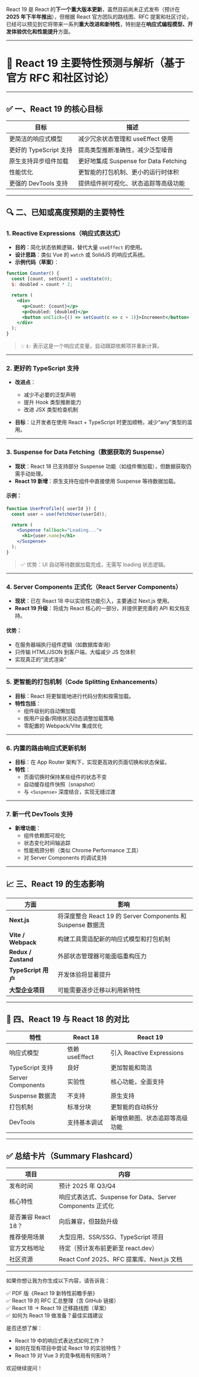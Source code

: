 React 19 是 React 的**下一个重大版本更新**，虽然目前尚未正式发布（预计在 **2025 年下半年推出**），但根据 React 官方团队的路线图、RFC 提案和社区讨论，已经可以预见到它将带来一系列**重大改进和新特性**，特别是在**响应式编程模型、开发体验优化和性能提升**方面。

---

# 🧠 React 19 主要特性预测与解析（基于官方 RFC 和社区讨论）

---

## ✅ 一、React 19 的核心目标

| 目标 | 描述 |
|------|------|
| 更简洁的响应式模型 | 减少冗余状态管理和 useEffect 使用 |
| 更好的 TypeScript 支持 | 提高类型推断准确性，减少泛型噪音 |
| 原生支持异步组件加载 | 更好地集成 Suspense for Data Fetching |
| 性能优化 | 更智能的打包机制、更小的运行时体积 |
| 更强的 DevTools 支持 | 提供组件树可视化、状态追踪等高级功能 |

---

## 🔍 二、已知或高度预期的主要特性

### 1. **Reactive Expressions（响应式表达式）**

- **目的**：简化状态依赖逻辑，替代大量 `useEffect` 的使用。
- **设计思路**：类似 Vue 的 `watch` 或 SolidJS 的响应式系统。
- **示例代码（草案）**：

```jsx
function Counter() {
  const [count, setCount] = useState(0);
  $: doubled = count * 2;

  return (
    <div>
      <p>Count: {count}</p>
      <p>Doubled: {doubled}</p>
      <button onClick={() => setCount(c => c + 1)}>Increment</button>
    </div>
  );
}
```

> 💡 `$:` 表示这是一个响应式变量，自动跟踪依赖项并重新计算。

---

### 2. **更好的 TypeScript 支持**

- **改进点**：
  - 减少不必要的泛型声明
  - 提升 Hook 类型推断能力
  - 改进 JSX 类型检查机制

- **目标**：让开发者在使用 React + TypeScript 时更加顺畅，减少“any”类型的滥用。

---

### 3. **Suspense for Data Fetching（数据获取的 Suspense）**

- **现状**：React 18 已支持部分 Suspense 功能（如组件懒加载），但数据获取仍需手动处理。
- **React 19 新增**：原生支持在组件中直接使用 Suspense 等待数据加载。

#### 示例：
```jsx
function UserProfile({ userId }) {
  const user = use(fetchUser(userId));

  return (
    <Suspense fallback="Loading...">
      <h1>{user.name}</h1>
    </Suspense>
  );
}
```

> ✅ 优势：UI 自动等待数据加载完成，无需写 loading 状态逻辑。

---

### 4. **Server Components 正式化（React Server Components）**

- **现状**：已在 React 18 中以实验性功能引入，主要通过 Next.js 使用。
- **React 19 升级**：将成为 React 核心的一部分，并提供更完善的 API 和文档支持。

#### 优势：
- 在服务器端执行组件逻辑（如数据库查询）
- 只传输 HTML/JSON 到客户端，大幅减少 JS 包体积
- 实现真正的“流式渲染”

---

### 5. **更智能的打包机制（Code Splitting Enhancements）**

- **目标**：React 将更智能地进行代码分割和按需加载。
- **特性包括**：
  - 组件级别的自动懒加载
  - 按用户设备/网络状况动态调整加载策略
  - 零配置的 Webpack/Vite 集成优化

---

### 6. **内置的路由响应式更新机制**

- **目标**：在 App Router 架构下，实现更高效的页面切换和状态保留。
- **特性**：
  - 页面切换时保持某些组件的状态不变
  - 自动缓存组件快照（snapshot）
  - 与 `<Suspense>` 深度结合，实现无缝过渡

---

### 7. **新一代 DevTools 支持**

- **新增功能**：
  - 组件依赖图可视化
  - 状态变化时间轴追踪
  - 性能瓶颈分析（类似 Chrome Performance 工具）
  - 对 Server Components 的调试支持

---

## 📈 三、React 19 的生态影响

| 方面 | 影响 |
|------|------|
| **Next.js** | 将深度整合 React 19 的 Server Components 和 Suspense 数据流 |
| **Vite / Webpack** | 构建工具需适配新的响应式模型和打包机制 |
| **Redux / Zustand** | 外部状态管理器可能面临重构压力 |
| **TypeScript 用户** | 开发体验将显著提升 |
| **大型企业项目** | 可能需要逐步迁移以利用新特性 |

---

## 📌 四、React 19 与 React 18 的对比

| 特性 | React 18 | React 19 |
|------|----------|-----------|
| 响应式模型 | 依赖 useEffect | 引入 Reactive Expressions |
| TypeScript 支持 | 良好 | 更加智能和简洁 |
| Server Components | 实验性 | 核心功能，全面支持 |
| Suspense 数据流 | 不支持 | 原生支持 |
| 打包机制 | 标准分块 | 更智能的自动拆分 |
| DevTools | 支持基本调试 | 新增依赖图、状态追踪等高级功能 |

---

## ✅ 总结卡片（Summary Flashcard）

| 项目 | 内容 |
|------|------|
| 发布时间 | 预计 2025 年 Q3/Q4 |
| 核心特性 | 响应式表达式、Suspense for Data、Server Components 正式化 |
| 是否兼容 React 18？ | 向后兼容，但鼓励升级 |
| 推荐使用场景 | 大型应用、SSR/SSG、TypeScript 项目 |
| 官方文档地址 | 待定（预计发布前更新至 react.dev） |
| 社区资源 | React Conf 2025、RFC 提案库、Next.js 文档 |

---

如果你想让我为你生成以下内容，请告诉我：

✅ PDF 版《React 19 新特性前瞻手册》  
✅ React 19 的 RFC 汇总整理（含 GitHub 链接）  
✅ React 18 → React 19 迁移路线图（草案）  
✅ 如何为 React 19 做准备？最佳实践建议  

是否还想了解：
- React 19 中的响应式表达式如何工作？
- 如何在现有项目中尝试 React 19 的实验特性？
- React 19 对 Vue 3 的竞争格局有何影响？

欢迎继续提问！
